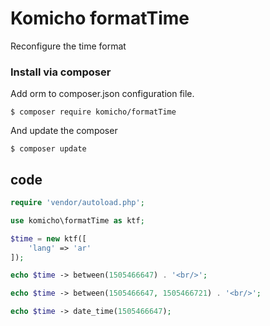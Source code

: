 # Komicho formatTime
Reconfigure the time format

### Install via composer

Add orm to composer.json configuration file.
```
$ composer require komicho/formatTime
```

And update the composer
```
$ composer update
```
    
## code
```php
require 'vendor/autoload.php';

use komicho\formatTime as ktf;

$time = new ktf([
    'lang' => 'ar'
]);

echo $time -> between(1505466647) . '<br/>';

echo $time -> between(1505466647, 1505466721) . '<br/>';

echo $time -> date_time(1505466647);
```